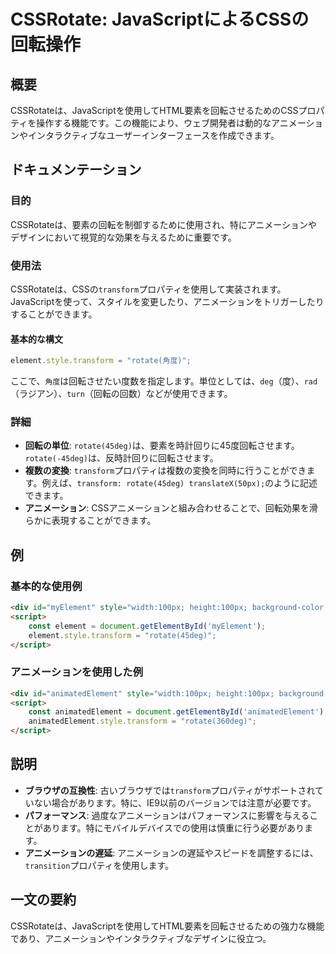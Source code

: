 <!--
Meta Description: # CSSRotate: JavaScriptによるCSSの回転操作 ## 概要 CSSRotateは、JavaScriptを使用してHTML要素を回転させるためのCSSプロパティを操作する機能です。この機能により、ウェブ開発者は動的なアニメーションやインタラクティブなユーザーインターフェースを作成...
Meta Keywords: transform, rotate, style, cssrotateは, 45deg
-->

# CSSRotate: JavaScriptによるCSSの回転操作

## 概要
CSSRotateは、JavaScriptを使用してHTML要素を回転させるためのCSSプロパティを操作する機能です。この機能により、ウェブ開発者は動的なアニメーションやインタラクティブなユーザーインターフェースを作成できます。

## ドキュメンテーション
### 目的
CSSRotateは、要素の回転を制御するために使用され、特にアニメーションやデザインにおいて視覚的な効果を与えるために重要です。

### 使用法
CSSRotateは、CSSの`transform`プロパティを使用して実装されます。JavaScriptを使って、スタイルを変更したり、アニメーションをトリガーしたりすることができます。

#### 基本的な構文
```javascript
element.style.transform = "rotate(角度)";
```
ここで、`角度`は回転させたい度数を指定します。単位としては、`deg`（度）、`rad`（ラジアン）、`turn`（回転の回数）などが使用できます。

### 詳細
- **回転の単位**: `rotate(45deg)`は、要素を時計回りに45度回転させます。`rotate(-45deg)`は、反時計回りに回転させます。
- **複数の変換**: `transform`プロパティは複数の変換を同時に行うことができます。例えば、`transform: rotate(45deg) translateX(50px);`のように記述できます。
- **アニメーション**: CSSアニメーションと組み合わせることで、回転効果を滑らかに表現することができます。

## 例
### 基本的な使用例
```html
<div id="myElement" style="width:100px; height:100px; background-color:red;"></div>
<script>
    const element = document.getElementById('myElement');
    element.style.transform = "rotate(45deg)";
</script>
```

### アニメーションを使用した例
```html
<div id="animatedElement" style="width:100px; height:100px; background-color:blue; transition: transform 2s;"></div>
<script>
    const animatedElement = document.getElementById('animatedElement');
    animatedElement.style.transform = "rotate(360deg)";
</script>
```

## 説明
- **ブラウザの互換性**: 古いブラウザでは`transform`プロパティがサポートされていない場合があります。特に、IE9以前のバージョンでは注意が必要です。
- **パフォーマンス**: 過度なアニメーションはパフォーマンスに影響を与えることがあります。特にモバイルデバイスでの使用は慎重に行う必要があります。
- **アニメーションの遅延**: アニメーションの遅延やスピードを調整するには、`transition`プロパティを使用します。

## 一文の要約
CSSRotateは、JavaScriptを使用してHTML要素を回転させるための強力な機能であり、アニメーションやインタラクティブなデザインに役立つ。
